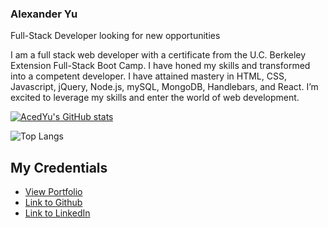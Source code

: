 ### Alexander Yu
Full-Stack Developer looking for new opportunities

I am a full stack web developer with a certificate from the U.C. Berkeley Extension Full-Stack Boot Camp. I have honed my
skills and transformed into a competent developer. I have attained mastery in HTML, CSS, Javascript, jQuery, Node.js,
mySQL, MongoDB, Handlebars, and React. I’m excited to leverage my skills and enter the world of web development.

[![AcedYu's GitHub stats](https://github-readme-stats.vercel.app/api?username=AcedYu)](https://github.com/AcedYu/github-readme-stats)

![Top Langs](https://github-readme-stats.vercel.app/api/top-langs/?username=AcedYu&layout=compact)

## My Credentials

* [View Portfolio](https://acedyu.github.io/my-portfolio/)
* [Link to Github](https://github.com/AcedYu)
* [Link to LinkedIn](https://www.linkedin.com/in/alex-yu-3712811b9/)
